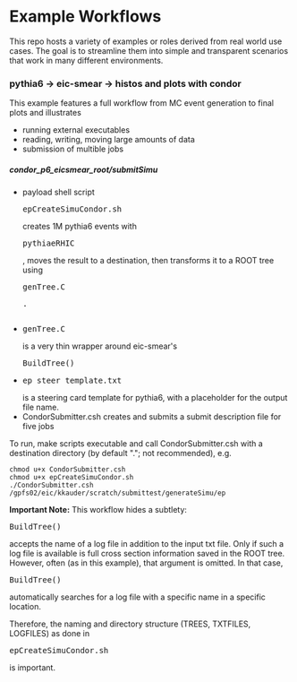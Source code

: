 # Example Workflows

This repo hosts a variety of examples or roles derived from real world use cases. 
The goal is to streamline them into simple and transparent scenarios that work in many different environments.

### pythia6 → eic-smear → histos and plots with condor
This example features a full workflow from MC event generation to final plots and illustrates
- running external executables
- reading, writing, moving large amounts of data
- submission of multible jobs

##### condor_p6_eicsmear_root/submitSimu
- payload shell script <pre>epCreateSimuCondor.sh</pre> creates 1M pythia6
  events with <pre>pythiaeRHIC</pre>, moves the result to a destination, then transforms 
  it to a ROOT tree using <pre>genTree.C<pre>.
- <pre>genTree.C</pre> is a very thin wrapper around eic-smear's <pre>BuildTree()</pre>
- <pre>ep_steer_template.txt</pre> is a steering card template for pythia6, 
  with a placeholder for the output file name.
- CondorSubmitter.csh creates and submits a submit description file for five jobs

To run, make scripts executable and call CondorSubmitter.csh with a destination directory (by default "."; not recommended),
e.g.
```
chmod u+x CondorSubmitter.csh
chmod u+x epCreateSimuCondor.sh
./CondorSubmitter.csh /gpfs02/eic/kkauder/scratch/submittest/generateSimu/ep
```

**Important Note:** 
This workflow hides a subtlety: <pre>BuildTree()</pre> accepts the name of 
a log file in addition to the input txt file.
Only if such a log file is available is full cross section information saved in the ROOT tree.
However, often (as in this example), that argument is omitted. In that case, 
<pre>BuildTree()</pre> automatically searches for a log file with a specific name in a specific location.
Therefore, the naming and directory structure (TREES, TXTFILES, LOGFILES) 
as done in <pre>epCreateSimuCondor.sh</pre> is important. 





